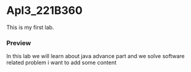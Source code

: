 # Apl3_221B360
This is my first lab.
### Preview 
In this lab we will learn about java advance part and we solve software related problem
i want to add some content
